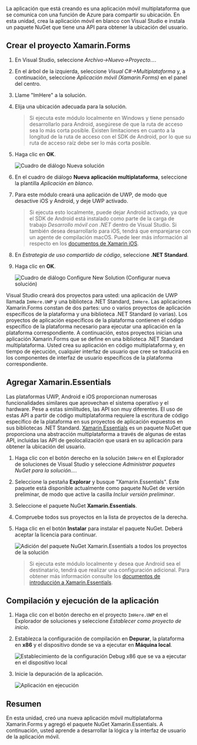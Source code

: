 La aplicación que está creando es una aplicación móvil multiplataforma que se comunica con una función de Azure para compartir su ubicación. En esta unidad, crea la aplicación móvil en blanco con Visual Studio e instala un paquete NuGet que tiene una API para obtener la ubicación del usuario.

## <a name="create-the-xamarinforms-project"></a>Crear el proyecto Xamarin.Forms

1. En Visual Studio, seleccione *Archivo->Nuevo->Proyecto...*.

2. En el árbol de la izquierda, seleccione *Visual C#->Multiplataforma* y, a continuación, seleccione *Aplicación móvil (Xamarin.Forms)* en el panel del centro.

3. Llame "ImHere" a la solución.

4. Elija una ubicación adecuada para la solución.

    > Si ejecuta este módulo localmente en Windows y tiene pensado desarrollarlo para Android, asegúrese de que la ruta de acceso sea lo más corta posible. Existen limitaciones en cuanto a la longitud de la ruta de acceso con el SDK de Android, por lo que su ruta de acceso raíz debe ser lo más corta posible.

5. Haga clic en **OK**.

    ![Cuadro de diálogo Nueva solución](../media/2-new-solution-dialog.png)

6. En el cuadro de diálogo **Nueva aplicación multiplataforma**, seleccione la plantilla *Aplicación en blanco*.

7. Para este módulo creará una aplicación de UWP, de modo que desactive iOS y Android, y deje UWP activado.

    > Si ejecuta esto localmente, puede dejar Android activado, ya que el SDK de Android está instalado como parte de la carga de trabajo *Desarrollo móvil con .NET* dentro de Visual Studio. Si también desea desarrollarlo para iOS, tendrá que emparejarse con un agente de compilación macOS. Puede leer más información al respecto en los [documentos de Xamarin iOS](https://docs.microsoft.com/xamarin/ios/get-started/installation/windows/connecting-to-mac/).

8. En *Estrategia de uso compartido de código*, seleccione **.NET Standard**.

9. Haga clic en **OK**.

    ![Cuadro de diálogo Configure New Solution (Configurar nueva solución)](../media/2-configure-solution-dialog.png)

Visual Studio creará dos proyectos para usted: una aplicación de UWP llamada `ImHere.UWP` y una biblioteca .NET Standard, `ImHere`. Las aplicaciones Xamarin.Forms constan de dos partes: uno o varios proyectos de aplicación específicos de la plataforma y una biblioteca .NET Standard (o varias). Los proyectos de aplicación específicos de la plataforma contienen el código específico de la plataforma necesario para ejecutar una aplicación en la plataforma correspondiente. A continuación, estos proyectos inician una aplicación Xamarin.Forms que se define en una biblioteca .NET Standard multiplataforma. Usted crea su aplicación en código multiplataforma y, en tiempo de ejecución, cualquier interfaz de usuario que cree se traducirá en los componentes de interfaz de usuario específicos de la plataforma correspondiente.

## <a name="adding-xamarinessentials"></a>Agregar Xamarin.Essentials

Las plataformas UWP, Android e iOS proporcionan numerosas funcionalidades similares que aprovechan el sistema operativo y el hardware. Pese a estas similitudes, las API son muy diferentes. El uso de estas API a partir de código multiplataforma requiere la escritura de código específico de la plataforma en sus proyectos de aplicación expuestos en sus bibliotecas .NET Standard. [Xamarin.Essentials](https://docs.microsoft.com/xamarin/essentials/) es un paquete NuGet que proporciona una abstracción multiplataforma a través de algunas de estas API, incluidas las API de geolocalización que usará en su aplicación para obtener la ubicación del usuario.

1. Haga clic con el botón derecho en la solución `ImHere` en el Explorador de soluciones de Visual Studio y seleccione *Administrar paquetes NuGet para la solución...*.

2. Seleccione la pestaña **Explorar** y busque "Xamarin.Essentials". Este paquete está disponible actualmente como paquete NuGet de versión preliminar, de modo que active la casilla *Incluir versión preliminar*.

3. Seleccione el paquete NuGet **Xamarin.Essentials**.

4. Compruebe todos sus proyectos en la lista de proyectos de la derecha.

5. Haga clic en el botón **Instalar** para instalar el paquete NuGet. Deberá aceptar la licencia para continuar.

    ![Adición del paquete NuGet Xamarin.Essentials a todos los proyectos de la solución](../media/2-add-essentials-nuget.png)

    > Si ejecuta este módulo localmente y desea que Android sea el destinatario, tendrá que realizar una configuración adicional. Para obtener más información consulte los [documentos de introducción a Xamarin.Essentials](https://docs.microsoft.com/xamarin/essentials/get-started?context=xamarin%2Fios&tabs=windows%2Candroid).

## <a name="building-and-running-the-app"></a>Compilación y ejecución de la aplicación

1. Haga clic con el botón derecho en el proyecto `ImHere.UWP` en el Explorador de soluciones y seleccione *Establecer como proyecto de inicio*.

2. Establezca la configuración de compilación en **Depurar**, la plataforma en **x86** y el dispositivo donde se va a ejecutar en **Máquina local**.

    ![Establecimiento de la configuración Debug x86 que se va a ejecutar en el dispositivo local](../media/2-debug-configuration.png)

3. Inicie la depuración de la aplicación.

    ![Aplicación en ejecución](../media/2-debuging-app.png)

## <a name="summary"></a>Resumen

En esta unidad, creó una nueva aplicación móvil multiplataforma Xamarin.Forms y agregó el paquete NuGet Xamarin.Essentials. A continuación, usted aprende a desarrollar la lógica y la interfaz de usuario de la aplicación móvil.